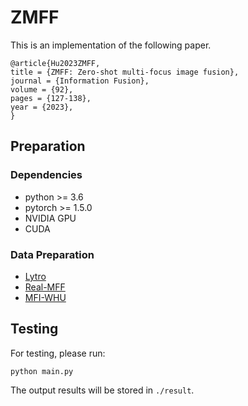 # ZMFF

This is an implementation of the following paper.

```
@article{Hu2023ZMFF,
title = {ZMFF: Zero-shot multi-focus image fusion},
journal = {Information Fusion},
volume = {92},
pages = {127-138},
year = {2023},
}
```

## Preparation

### Dependencies

- python >= 3.6
- pytorch >= 1.5.0
- NVIDIA GPU
- CUDA

### Data Preparation

- [Lytro](http://mansournejati.ece.iut.ac.ir/content/lytro-multi-focus-dataset)
- [Real-MFF](https://github.com/Zancelot/Real-MFF)
- [MFI-WHU](https://github.com/HaoZhang1018/MFI-WHU)

## Testing

For testing, please run:

```shell
python main.py
```

The output results will be stored in `./result`.



